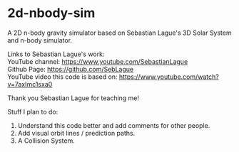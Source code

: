 # 2d-nbody-sim
A 2D n-body gravity simulator based on Sebastian Lague's 3D Solar System and n-body simulator.

Links to Sebastian Lague's work:  
YouTube channel: https://www.youtube.com/SebastianLague  
Github Page: https://github.com/SebLague  
YouTube video this code is based on: https://www.youtube.com/watch?v=7axImc1sxa0  

Thank you Sebastian Lague for teaching me!

Stuff I plan to do:
1. Understand this code better and add comments for other people.
2. Add visual orbit lines / prediction paths.
3. A Collision System.
